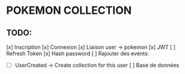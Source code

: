 # POKEMON COLLECTION

## TODO:
[x] Inscription
[x] Connexion
[x] Liaison user -> pokemon
[x] JWT
[ ] Refresh Token
[x] Hash password
[ ] Rajouter des events:
 - [ ] UserCreated -> Create collection for this user
[ ] Base de données